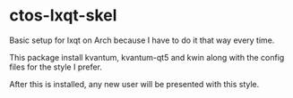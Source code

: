 # ctos-lxqt-skel
Basic setup for lxqt on Arch because I have to do it that way every time.

This package install kvantum, kvantum-qt5 and kwin along with the config files for the style I prefer.

After this is installed, any new user will be presented with this style.

